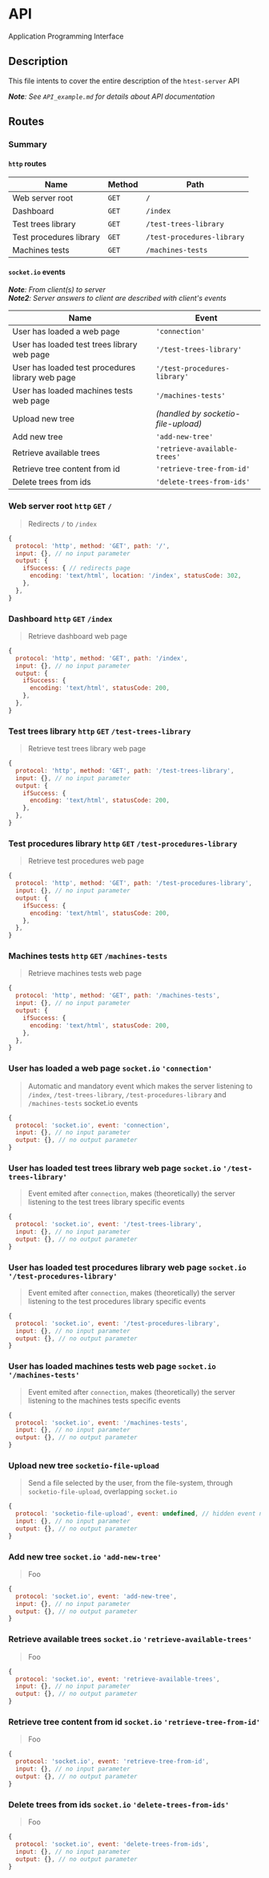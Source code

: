 # API
Application Programming Interface

## Description
This file intents to cover the entire description of the `htest-server` API

*__Note__: See `API_example.md` for details about API documentation*

## Routes
### Summary
#### `http` routes
| Name                    | Method | Path                       |
|-------------------------|--------|----------------------------|
| Web server root         | `GET`  | `/`                        |
| Dashboard               | `GET`  | `/index`                   |
| Test trees library      | `GET`  | `/test-trees-library`      |
| Test procedures library | `GET`  | `/test-procedures-library` |
| Machines tests          | `GET`  | `/machines-tests`          |

#### `socket.io` events
*__Note__: From client(s) to server*  
*__Note2__: Server answers to client are described with client's events*

| Name                                             | Event                               |
|--------------------------------------------------|-------------------------------------|
| User has loaded a web page                       | `'connection'`                      |
| User has loaded test trees library web page      | `'/test-trees-library'`             |
| User has loaded test procedures library web page | `'/test-procedures-library'`        |
| User has loaded machines tests web page          | `'/machines-tests'`                 |
| Upload new tree                                  | *(handled by socketio-file-upload)* |
| Add new tree                                     | `'add-new-tree'`                    |
| Retrieve available trees                         | `'retrieve-available-trees'`        |
| Retrieve tree content from id                    | `'retrieve-tree-from-id'`           |
| Delete trees from ids                            | `'delete-trees-from-ids'`           |

### Web server root `http` `GET` `/`
> Redirects `/` to `/index`
```js
{
  protocol: 'http', method: 'GET', path: '/',
  input: {}, // no input parameter
  output: {
    ifSuccess: { // redirects page
      encoding: 'text/html', location: '/index', statusCode: 302,
    },
  },
}
```

### Dashboard `http` `GET` `/index`
> Retrieve dashboard web page
```js
{
  protocol: 'http', method: 'GET', path: '/index',
  input: {}, // no input parameter
  output: {
    ifSuccess: {
      encoding: 'text/html', statusCode: 200,
    },
  },
}
```

### Test trees library `http` `GET` `/test-trees-library`
> Retrieve test trees library web page
```js
{
  protocol: 'http', method: 'GET', path: '/test-trees-library',
  input: {}, // no input parameter
  output: {
    ifSuccess: {
      encoding: 'text/html', statusCode: 200,
    },
  },
}
```

### Test procedures library `http` `GET` `/test-procedures-library`
> Retrieve test procedures web page
```js
{
  protocol: 'http', method: 'GET', path: '/test-procedures-library',
  input: {}, // no input parameter
  output: {
    ifSuccess: {
      encoding: 'text/html', statusCode: 200,
    },
  },
}
```

### Machines tests `http` `GET` `/machines-tests`
> Retrieve machines tests web page
```js
{
  protocol: 'http', method: 'GET', path: '/machines-tests',
  input: {}, // no input parameter
  output: {
    ifSuccess: {
      encoding: 'text/html', statusCode: 200,
    },
  },
}
```

### User has loaded a web page `socket.io` `'connection'`
> Automatic and mandatory event which makes the server listening to `/index`, `/test-trees-library`, `/test-procedures-library` and `/machines-tests` socket.io events
```js
{
  protocol: 'socket.io', event: 'connection',
  input: {}, // no input parameter
  output: {}, // no output parameter
}
```

### User has loaded test trees library web page `socket.io` `'/test-trees-library'`
> Event emited after `connection`, makes (theoretically) the server listening to the test trees library specific events
```js
{
  protocol: 'socket.io', event: '/test-trees-library',
  input: {}, // no input parameter
  output: {}, // no output parameter
}
```

### User has loaded test procedures library web page `socket.io` `'/test-procedures-library'`
> Event emited after `connection`, makes (theoretically) the server listening to the test procedures library specific events
```js
{
  protocol: 'socket.io', event: '/test-procedures-library',
  input: {}, // no input parameter
  output: {}, // no output parameter
}
```

### User has loaded machines tests web page `socket.io` `'/machines-tests'`
> Event emited after `connection`, makes (theoretically) the server listening to the machines tests specific events
```js
{
  protocol: 'socket.io', event: '/machines-tests',
  input: {}, // no input parameter
  output: {}, // no output parameter
}
```

### Upload new tree `socketio-file-upload`
> Send a file selected by the user, from the file-system, through `socketio-file-upload`, overlapping `socket.io`
```js
{
  protocol: 'socketio-file-upload', event: undefined, // hidden event name
  input: {}, // no input parameter
  output: {}, // no output parameter
}
```

### Add new tree `socket.io` `'add-new-tree'`
> Foo
```js
{
  protocol: 'socket.io', event: 'add-new-tree',
  input: {}, // no input parameter
  output: {}, // no output parameter
}
```

### Retrieve available trees `socket.io` `'retrieve-available-trees'`
> Foo
```js
{
  protocol: 'socket.io', event: 'retrieve-available-trees',
  input: {}, // no input parameter
  output: {}, // no output parameter
}
```

### Retrieve tree content from id `socket.io` `'retrieve-tree-from-id'`
> Foo
```js
{
  protocol: 'socket.io', event: 'retrieve-tree-from-id',
  input: {}, // no input parameter
  output: {}, // no output parameter
}
```

### Delete trees from ids `socket.io` `'delete-trees-from-ids'`
> Foo
```js
{
  protocol: 'socket.io', event: 'delete-trees-from-ids',
  input: {}, // no input parameter
  output: {}, // no output parameter
}
```
